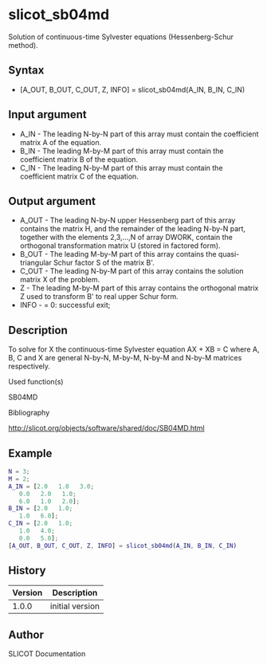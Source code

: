 

# slicot_sb04md

Solution of continuous-time Sylvester equations (Hessenberg-Schur method).

## Syntax

- [A_OUT, B_OUT, C_OUT, Z, INFO] = slicot_sb04md(A_IN, B_IN, C_IN)

## Input argument

 - A_IN - The leading N-by-N part of this array must contain the coefficient matrix A of the equation.
 - B_IN - The leading M-by-M part of this array must contain the coefficient matrix B of the equation.
 - C_IN - The leading N-by-M part of this array must contain the coefficient matrix C of the equation.

## Output argument

 - A_OUT - The leading N-by-N upper Hessenberg part of this array contains the matrix H, and the remainder of the leading N-by-N part, together with the elements 2,3,...,N of array DWORK, contain the orthogonal transformation matrix U (stored in factored form).
 - B_OUT - The leading M-by-M part of this array contains the quasi-triangular Schur factor S of the matrix B'.
 - C_OUT - The leading N-by-M part of this array contains the solution matrix X of the problem.
 - Z - The leading M-by-M part of this array contains the orthogonal matrix Z used to transform B' to real upper Schur form.
 - INFO - = 0:  successful exit;

## Description


  <p> To solve for X the continuous-time Sylvester equation AX + XB = C where A, B, C and X are general N-by-N, M-by-M, N-by-M and N-by-M matrices respectively.</p>


Used function(s)

SB04MD

Bibliography

http://slicot.org/objects/software/shared/doc/SB04MD.html

## Example

```matlab
N = 3;
M = 2;
A_IN = [2.0   1.0   3.0;
   0.0   2.0   1.0;
   6.0   1.0   2.0];
B_IN = [2.0   1.0;
   1.0   6.0];
C_IN = [2.0   1.0;
   1.0   4.0;
   0.0   5.0];
[A_OUT, B_OUT, C_OUT, Z, INFO] = slicot_sb04md(A_IN, B_IN, C_IN)
```

## History

|Version|Description|
|------|------|
|1.0.0|initial version|


## Author

SLICOT Documentation



